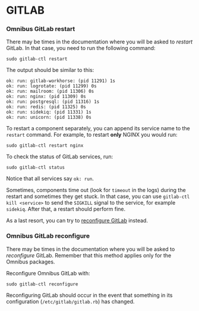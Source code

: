 # GITLAB
### Omnibus GitLab restart
There may be times in the documentation where you will be asked to  _restart_  GitLab. In that case, you need to run the following command:

```
sudo gitlab-ctl restart

```

The output should be similar to this:

```
ok: run: gitlab-workhorse: (pid 11291) 1s
ok: run: logrotate: (pid 11299) 0s
ok: run: mailroom: (pid 11306) 0s
ok: run: nginx: (pid 11309) 0s
ok: run: postgresql: (pid 11316) 1s
ok: run: redis: (pid 11325) 0s
ok: run: sidekiq: (pid 11331) 1s
ok: run: unicorn: (pid 11338) 0s

```

To restart a component separately, you can append its service name to the  `restart`  command. For example, to restart  **only**  NGINX you would run:

```
sudo gitlab-ctl restart nginx

```

To check the status of GitLab services, run:

```
sudo gitlab-ctl status

```

Notice that all services say  `ok: run`.

Sometimes, components time out (look for  `timeout`  in the logs) during the restart and sometimes they get stuck. In that case, you can use  `gitlab-ctl kill <service>`  to send the  `SIGKILL`  signal to the service, for example  `sidekiq`. After that, a restart should perform fine.

As a last resort, you can try to  [reconfigure GitLab](https://docs.gitlab.com/ee/administration/restart_gitlab.html#omnibus-gitlab-reconfigure)  instead.

### Omnibus GitLab reconfigure[](https://docs.gitlab.com/ee/administration/restart_gitlab.html#omnibus-gitlab-reconfigure "Permalink")

There may be times in the documentation where you will be asked to  _reconfigure_  GitLab. Remember that this method applies only for the Omnibus packages.

Reconfigure Omnibus GitLab with:

```
sudo gitlab-ctl reconfigure

```

Reconfiguring GitLab should occur in the event that something in its configuration (`/etc/gitlab/gitlab.rb`) has changed.
